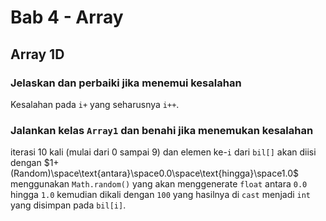 # Bab 4 - Array

## Array 1D

### Jelaskan dan perbaiki jika menemui kesalahan

Kesalahan pada `i+` yang seharusnya `i++`.

### Jalankan kelas `Array1` dan benahi jika menemukan kesalahan

iterasi 10 kali (mulai dari 0 sampai 9) dan elemen ke-`i` dari `bil[]` akan diisi dengan $1+(Random)\space\text{antara}\space0.0\space\text{hingga}\space1.0$ menggunakan `Math.random()` yang akan menggenerate `float` antara `0.0` hingga `1.0` kemudian dikali dengan `100` yang hasilnya di `cast` menjadi `int` yang disimpan pada `bil[i]`.
